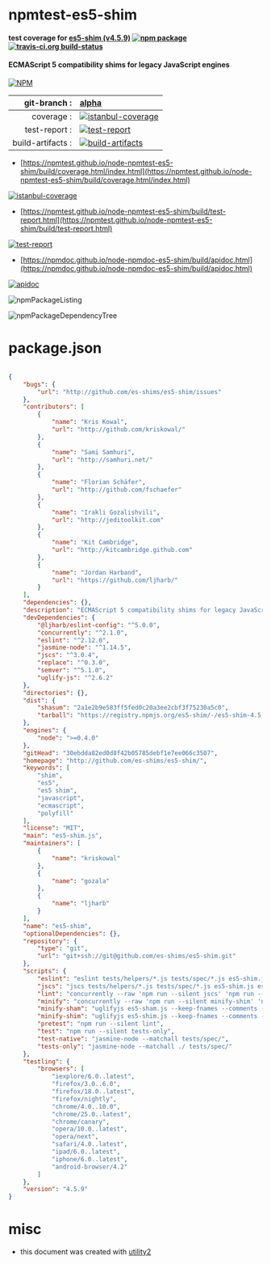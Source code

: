 # npmtest-es5-shim

#### test coverage for  [es5-shim (v4.5.9)](http://github.com/es-shims/es5-shim/)  [![npm package](https://img.shields.io/npm/v/npmtest-es5-shim.svg?style=flat-square)](https://www.npmjs.org/package/npmtest-es5-shim) [![travis-ci.org build-status](https://api.travis-ci.org/npmtest/node-npmtest-es5-shim.svg)](https://travis-ci.org/npmtest/node-npmtest-es5-shim)

#### ECMAScript 5 compatibility shims for legacy JavaScript engines

[![NPM](https://nodei.co/npm/es5-shim.png?downloads=true&downloadRank=true&stars=true)](https://www.npmjs.com/package/es5-shim)

| git-branch : | [alpha](https://github.com/npmtest/node-npmtest-es5-shim/tree/alpha)|
|--:|:--|
| coverage : | [![istanbul-coverage](https://npmtest.github.io/node-npmtest-es5-shim/build/coverage.badge.svg)](https://npmtest.github.io/node-npmtest-es5-shim/build/coverage.html/index.html)|
| test-report : | [![test-report](https://npmtest.github.io/node-npmtest-es5-shim/build/test-report.badge.svg)](https://npmtest.github.io/node-npmtest-es5-shim/build/test-report.html)|
| build-artifacts : | [![build-artifacts](https://npmtest.github.io/node-npmtest-es5-shim/glyphicons_144_folder_open.png)](https://github.com/npmtest/node-npmtest-es5-shim/tree/gh-pages/build)|

- [https://npmtest.github.io/node-npmtest-es5-shim/build/coverage.html/index.html](https://npmtest.github.io/node-npmtest-es5-shim/build/coverage.html/index.html)

[![istanbul-coverage](https://npmtest.github.io/node-npmtest-es5-shim/build/screenCapture.buildCi.browser.%252Ftmp%252Fbuild%252Fcoverage.lib.html.png)](https://npmtest.github.io/node-npmtest-es5-shim/build/coverage.html/index.html)

- [https://npmtest.github.io/node-npmtest-es5-shim/build/test-report.html](https://npmtest.github.io/node-npmtest-es5-shim/build/test-report.html)

[![test-report](https://npmtest.github.io/node-npmtest-es5-shim/build/screenCapture.buildCi.browser.%252Ftmp%252Fbuild%252Ftest-report.html.png)](https://npmtest.github.io/node-npmtest-es5-shim/build/test-report.html)

- [https://npmdoc.github.io/node-npmdoc-es5-shim/build/apidoc.html](https://npmdoc.github.io/node-npmdoc-es5-shim/build/apidoc.html)

[![apidoc](https://npmdoc.github.io/node-npmdoc-es5-shim/build/screenCapture.buildCi.browser.%252Ftmp%252Fbuild%252Fapidoc.html.png)](https://npmdoc.github.io/node-npmdoc-es5-shim/build/apidoc.html)

![npmPackageListing](https://npmtest.github.io/node-npmtest-es5-shim/build/screenCapture.npmPackageListing.svg)

![npmPackageDependencyTree](https://npmtest.github.io/node-npmtest-es5-shim/build/screenCapture.npmPackageDependencyTree.svg)



# package.json

```json

{
    "bugs": {
        "url": "http://github.com/es-shims/es5-shim/issues"
    },
    "contributors": [
        {
            "name": "Kris Kowal",
            "url": "http://github.com/kriskowal/"
        },
        {
            "name": "Sami Samhuri",
            "url": "http://samhuri.net/"
        },
        {
            "name": "Florian Schäfer",
            "url": "http://github.com/fschaefer"
        },
        {
            "name": "Irakli Gozalishvili",
            "url": "http://jeditoolkit.com"
        },
        {
            "name": "Kit Cambridge",
            "url": "http://kitcambridge.github.com"
        },
        {
            "name": "Jordan Harband",
            "url": "https://github.com/ljharb/"
        }
    ],
    "dependencies": {},
    "description": "ECMAScript 5 compatibility shims for legacy JavaScript engines",
    "devDependencies": {
        "@ljharb/eslint-config": "^5.0.0",
        "concurrently": "^2.1.0",
        "eslint": "^2.12.0",
        "jasmine-node": "^1.14.5",
        "jscs": "^3.0.4",
        "replace": "^0.3.0",
        "semver": "^5.1.0",
        "uglify-js": "^2.6.2"
    },
    "directories": {},
    "dist": {
        "shasum": "2a1e2b9e583ff5fed0c20a3ee2cbf3f75230a5c0",
        "tarball": "https://registry.npmjs.org/es5-shim/-/es5-shim-4.5.9.tgz"
    },
    "engines": {
        "node": ">=0.4.0"
    },
    "gitHead": "30ebdda82ed0d8f42b05785debf1e7ee066c3507",
    "homepage": "http://github.com/es-shims/es5-shim/",
    "keywords": [
        "shim",
        "es5",
        "es5 shim",
        "javascript",
        "ecmascript",
        "polyfill"
    ],
    "license": "MIT",
    "main": "es5-shim.js",
    "maintainers": [
        {
            "name": "kriskowal"
        },
        {
            "name": "gozala"
        },
        {
            "name": "ljharb"
        }
    ],
    "name": "es5-shim",
    "optionalDependencies": {},
    "repository": {
        "type": "git",
        "url": "git+ssh://git@github.com/es-shims/es5-shim.git"
    },
    "scripts": {
        "eslint": "eslint tests/helpers/*.js tests/spec/*.js es5-shim.js es5-sham.js",
        "jscs": "jscs tests/helpers/*.js tests/spec/*.js es5-shim.js es5-sham.js",
        "lint": "concurrently --raw 'npm run --silent jscs' 'npm run --silent eslint'",
        "minify": "concurrently --raw 'npm run --silent minify-shim' 'npm run --silent minify-sham'",
        "minify-sham": "uglifyjs es5-sham.js --keep-fnames --comments --source-map=es5-sham.map -m -b ascii_only=true,beautify=false > es5-sham.min.js",
        "minify-shim": "uglifyjs es5-shim.js --keep-fnames --comments --source-map=es5-shim.map -m -b ascii_only=true,beautify=false > es5-shim.min.js",
        "pretest": "npm run --silent lint",
        "test": "npm run --silent tests-only",
        "test-native": "jasmine-node --matchall tests/spec/",
        "tests-only": "jasmine-node --matchall ./ tests/spec/"
    },
    "testling": {
        "browsers": [
            "iexplore/6.0..latest",
            "firefox/3.0..6.0",
            "firefox/18.0..latest",
            "firefox/nightly",
            "chrome/4.0..10.0",
            "chrome/25.0..latest",
            "chrome/canary",
            "opera/10.0..latest",
            "opera/next",
            "safari/4.0..latest",
            "ipad/6.0..latest",
            "iphone/6.0..latest",
            "android-browser/4.2"
        ]
    },
    "version": "4.5.9"
}
```



# misc
- this document was created with [utility2](https://github.com/kaizhu256/node-utility2)
